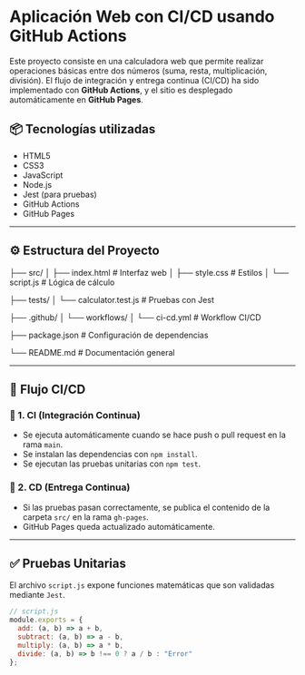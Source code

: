 # Aplicación Web con CI/CD usando GitHub Actions

Este proyecto consiste en una calculadora web que permite realizar operaciones básicas entre dos números (suma, resta, multiplicación, división). El flujo de integración y entrega continua (CI/CD) ha sido implementado con **GitHub Actions**, y el sitio es desplegado automáticamente en **GitHub Pages**.

## 📦 Tecnologías utilizadas

- HTML5
- CSS3
- JavaScript
- Node.js
- Jest (para pruebas)
- GitHub Actions
- GitHub Pages

---

## ⚙️ Estructura del Proyecto

├── src/ │ 
├── index.html # Interfaz web │ 
├── style.css # Estilos │
 └── script.js # Lógica de cálculo

├── tests/ │ 
  └── calculator.test.js # Pruebas con Jest 
  
├── .github/ │ └── workflows/ │ 
└── ci-cd.yml # Workflow CI/CD 

├── package.json # Configuración de dependencias 

└── README.md # Documentación general


---

## 🔁 Flujo CI/CD

### 📌 1. CI (Integración Continua)
- Se ejecuta automáticamente cuando se hace push o pull request en la rama `main`.
- Se instalan las dependencias con `npm install`.
- Se ejecutan las pruebas unitarias con `npm test`.

### 🚀 2. CD (Entrega Continua)
- Si las pruebas pasan correctamente, se publica el contenido de la carpeta `src/` en la rama `gh-pages`.
- GitHub Pages queda actualizado automáticamente.

---

## ✅ Pruebas Unitarias

El archivo `script.js` expone funciones matemáticas que son validadas mediante `Jest`.

```js
// script.js
module.exports = {
  add: (a, b) => a + b,
  subtract: (a, b) => a - b,
  multiply: (a, b) => a * b,
  divide: (a, b) => b !== 0 ? a / b : "Error"
};

